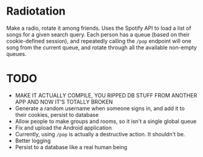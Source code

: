 # Radiotation

Make a radio, rotate it among friends. Uses the Spotify API to load a list of songs for a given search query. Each person has a queue (based on their cookie-defined session), and repeatedly calling the `/pop` endpoint will one song from the current queue, and rotate through all the available non-empty queues.

# TODO
- MAKE IT ACTUALLY COMPILE, YOU RIPPED DB STUFF FROM ANOTHER APP AND NOW IT'S TOTALLY BROKEN
- Generate a random username when someone signs in, and add it to their cookies, persist to database
- Allow people to make groups and rooms, so it isn't a single global queue
- Fix and upload the Android application
- Currently, using `/pop` is actually a destructive action. It shouldn't be.
- Better logging
- Persist to a database like a real human being
